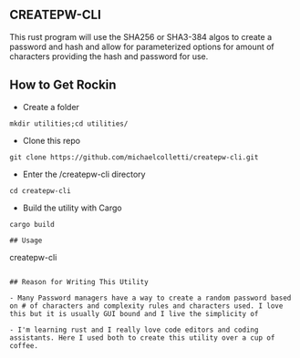 ## CREATEPW-CLI 
This rust program will use the SHA256 or SHA3-384 algos to create a password and hash and allow for parameterized options for amount of characters providing the hash and password for use.

## How to Get Rockin 

- Create a folder 
```
mkdir utilities;cd utilities/
```

- Clone this repo
```
git clone https://github.com/michaelcolletti/createpw-cli.git
```
- Enter the /createpw-cli directory
```
cd createpw-cli
```

- Build the utility with Cargo

```
cargo build 

## Usage

```
createpw-cli <number of password characters> <SHA2-256 or SHA3-384> 
```

## Reason for Writing This Utility

- Many Password managers have a way to create a random password based on # of characters and complexity rules and characters used. I love this but it is usually GUI bound and I live the simplicity of 

- I'm learning rust and I really love code editors and coding assistants. Here I used both to create this utility over a cup of coffee.

